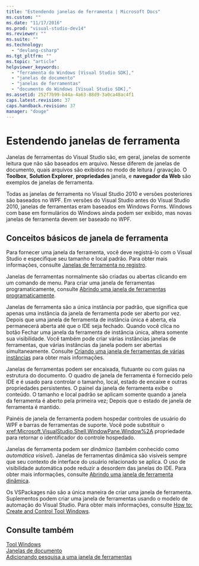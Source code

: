 ```yaml
---
title: "Estendendo janelas de ferramenta | Microsoft Docs"
ms.custom: ""
ms.date: "11/17/2016"
ms.prod: "visual-studio-dev14"
ms.reviewer: ""
ms.suite: ""
ms.technology: 
  - "devlang-csharp"
ms.tgt_pltfrm: ""
ms.topic: "article"
helpviewer_keywords: 
  - "ferramenta do Windows [Visual Studio SDK],"
  - "janelas de documento"
  - "janelas de ferramentas"
  - "documento do Windows [Visual Studio SDK],"
ms.assetid: 252f7b99-b44a-4a63-88d9-3a0ca48ac4f1
caps.latest.revision: 37
caps.handback.revision: 37
manager: "douge"
---
```

# Estendendo janelas de ferramenta
Janelas de ferramentas do Visual Studio são, em geral, janelas de somente leitura que não são baseados em arquivo. Nesse diferem de janelas de documento, quais arquivos são exibidos no modo de leitura \/ gravação. O **Toolbox**, **Solution Explorer**, **propriedades** janela, e **navegador da Web** são exemplos de janelas de ferramenta.  
  
 Todas as janelas de ferramenta no Visual Studio 2010 e versões posteriores são baseados no WPF. Em versões do Visual Studio antes do Visual Studio 2010, janelas de ferramentas eram baseados em Windows Forms. Windows com base em formulários do Windows ainda podem ser exibido, mas novas janelas de ferramenta devem ser baseado no WPF.  
  
## Conceitos básicos de janela de ferramenta  
 Para fornecer uma janela da ferramenta, você deve registrá\-lo com o Visual Studio e especifique seu tamanho e local padrão. Para obter mais informações, consulte [Janelas de ferramenta no registro](../Topic/Tool%20Windows%20in%20the%20Registry.md).  
  
 Janelas de ferramentas normalmente são criadas ou abertas clicando em um comando de menu. Para criar uma janela de ferramentas programaticamente, consulte [Abrindo uma janela de ferramentas programaticamente](../misc/opening-a-tool-window-programmatically.md).  
  
 Janelas de ferramenta são a única instância por padrão, que significa que apenas uma instância da janela de ferramenta pode ser aberto por vez. Depois que uma janela de ferramenta de instância única é aberta, ela permanecerá aberta até que o IDE seja fechado. Quando você clica no botão Fechar uma janela da ferramenta de instância única, altera somente sua visibilidade. Você também pode criar várias instâncias janelas de ferramentas, que várias instâncias da janela podem ser abertas simultaneamente. Consulte [Criando uma janela de ferramentas de várias instâncias](../Topic/Creating%20a%20Multi-Instance%20Tool%20Window.md) para obter mais informações.  
  
 Janelas de ferramentas podem ser encaixada, flutuante ou com guias na estrutura do documento. O quadro de janela de ferramenta é fornecido pelo IDE e é usado para controlar o tamanho, local, estado de encaixe e outras propriedades persistentes. O painel da janela de ferramenta exibe o conteúdo. O tamanho e local padrão se aplicam somente quando a janela da ferramenta é aberto pela primeira vez; Depois que o estado de janela de ferramenta é mantido.  
  
 Painéis de janela de ferramenta podem hospedar controles de usuário do WPF e barras de ferramentas de suporte. Você pode substituir o <xref:Microsoft.VisualStudio.Shell.WindowPane.Window%2A> propriedade para retornar o identificador do controle hospedado.  
  
 Janelas de ferramenta podem ser *dinâmico* \(também conhecido como *automática visível*\). Janelas de ferramentas dinâmica são visíveis sempre que seu contexto de interface do usuário relacionado se aplica. O uso de visibilidade automática pode reduzir a desordem das janelas do IDE. Para obter mais informações, consulte [Abrindo uma janela de ferramenta dinâmica](../Topic/Opening%20a%20Dynamic%20Tool%20Window.md).  
  
 Os VSPackages não são a única maneira de criar uma janela de ferramenta. Suplementos podem criar uma janela de ferramentas usando o modelo de automação do Visual Studio. Para obter mais informações, consulte [How to: Create and Control Tool Windows](../Topic/How%20to:%20Create%20and%20Control%20Tool%20Windows.md).  
  
## Consulte também  
 [Tool Windows](../misc/extending-tool-windows.md)   
 [Janelas de documento](../Topic/Document%20Windows.md)   
 [Adicionando pesquisa a uma janela de ferramentas](../Topic/Adding%20Search%20to%20a%20Tool%20Window.md)